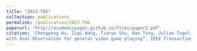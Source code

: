 ```yaml
---
title: "2023-TOG"
collection: publications
permalink: /publication/2023-TOG
paperurl: 'http://academicpages.github.io/files/paper2.pdf'
citation: 'Chengpeng Hu, Ziqi Wang, Tianye Shu, Hao Tong, Julian Togelius, Xin Yao, Jialin Liu. “Reinforcement learning
with dual-Observation for general video game playing”. IEEE Transactions on Games, vol. 15, no. 2, pp. 202-216, 2023.'
---
```


